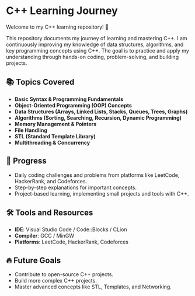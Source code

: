# C++ Learning Journey

Welcome to my C++ learning repository! 🚀

This repository documents my journey of learning and mastering C++. I am continuously improving my knowledge of data structures, algorithms, and key programming concepts using C++. The goal is to practice and apply my understanding through hands-on coding, problem-solving, and building projects.

## 📚 Topics Covered

- **Basic Syntax & Programming Fundamentals**
- **Object-Oriented Programming (OOP) Concepts**
- **Data Structures (Arrays, Linked Lists, Stacks, Queues, Trees, Graphs)**
- **Algorithms (Sorting, Searching, Recursion, Dynamic Programming)**
- **Memory Management & Pointers**
- **File Handling**
- **STL (Standard Template Library)**
- **Multithreading & Concurrency**

## 🚀 Progress

- Daily coding challenges and problems from platforms like LeetCode, HackerRank, and Codeforces.
- Step-by-step explanations for important concepts.
- Project-based learning, implementing small projects and tools with C++.

## 🛠️ Tools and Resources

- **IDE**: Visual Studio Code / Code::Blocks / CLion
- **Compiler**: GCC / MinGW
- **Platforms**: LeetCode, HackerRank, Codeforces

## 🔥 Future Goals

- Contribute to open-source C++ projects.
- Build more complex C++ projects.
- Master advanced concepts like STL, Templates, and Networking.

